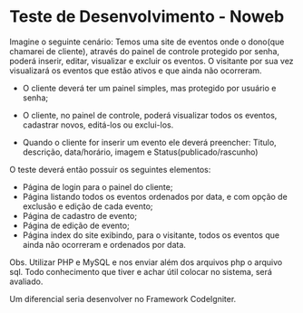 # Teste de Desenvolvimento - Noweb

Imagine o seguinte cenário:
Temos uma site de eventos onde o dono(que chamarei de cliente), através do painel de controle protegido por senha, poderá inserir, editar, visualizar e excluir os eventos. O visitante por sua vez visualizará os eventos que estão ativos e que ainda não ocorreram.

- O cliente deverá ter um painel simples, mas protegido por usuário e senha;

- O cliente, no painel de controle, poderá visualizar todos os eventos, cadastrar novos, editá-los ou exclui-los.

- Quando o cliente for inserir um evento ele deverá preencher:
Titulo, descrição, data/horário, imagem e Status(publicado/rascunho)

O teste deverá então possuir os seguintes elementos:
- Página de login para o painel do cliente;
- Página listando todos os eventos ordenados por data, e com opção de exclusão e edição de cada evento;
- Página de cadastro de evento;
- Página de edição de evento;
- Página index do site exibindo, para o visitante, todos os eventos que ainda não ocorreram e ordenados por data.

Obs. Utilizar PHP e MySQL e nos enviar além dos arquivos php o arquivo sql. Todo conhecimento que tiver e achar útil colocar no sistema, será avaliado.

Um diferencial seria desenvolver no Framework CodeIgniter.
